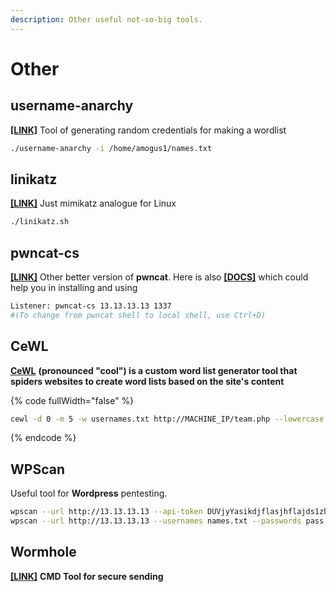 ```yaml
---
description: Other useful not-so-big tools.
---
```


# Other

## username-anarchy

[**\[LINK\]**](https://github.com/urbanadventurer/username-anarchy) Tool of generating random credentials  for making a wordlist

```bash
./username-anarchy -i /home/amogus1/names.txt 
```

## linikatz

[**\[LINK\]**](https://github.com/CiscoCXSecurity/linikatz) Just mimikatz analogue for Linux

```bash
./linikatz.sh
```

## pwncat-cs

[**\[LINK\]**](https://github.com/calebstewart/pwncat?tab=readme-ov-file) Other better version of **pwncat**. Here is also [**\[DOCS\]**](https://pwncat.readthedocs.io/en/latest/) which could help you in installing and using

```bash
Listener: pwncat-cs 13.13.13.13 1337
#(To change from pwncat shell to local shell, use Ctrl+D)
```

## CeWL

[**CeWL**](https://www.geeksforgeeks.org/cewl-tool-creating-custom-wordlists-tool-in-kali-linux/) **(pronounced "cool") is a custom word list generator tool that spiders websites to create word lists based on the site's content**

{% code fullWidth="false" %}
```bash
cewl -d 0 -m 5 -w usernames.txt http://MACHINE_IP/team.php --lowercase
```
{% endcode %}

## WPScan

Useful tool for **Wordpress** pentesting.

```bash
wpscan --url http://13.13.13.13 --api-token DUVjyYasikdjflasjhflajds1zb5ampmFuTA4DNXYsf4
wpscan --url http://13.13.13.13 --usernames names.txt --passwords pass.txt
```

## Wormhole

[**\[LINK\]**](https://github.com/magic-wormhole/magic-wormhole) **CMD Tool for secure sending**&#x20;
